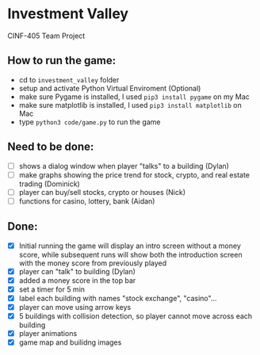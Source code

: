 # Investment Valley
CINF-405 Team Project

## How to run the game:
- cd to  `investment_valley`  folder
- setup and activate Python Virtual Enviroment (Optional)
- make sure Pygame is installed, I used `pip3 install pygame` on my Mac
- make sure matplotlib is installed, I used `pip3 install matplotlib` on Mac
- type  `python3 code/game.py`  to run the game

## Need to be done:
- [ ] shows a dialog window when player "talks" to a building (Dylan)
- [ ] make graphs showing the price trend for stock, crypto, and real estate trading (Dominick)
- [ ] player can buy/sell stocks, crypto or houses (Nick)
- [ ] functions for casino, lottery, bank (Aidan)

## Done: 
- [x] Initial running the game will display an intro screen without a money score, while subsequent runs will show both the introduction screen with the money score from previously played
- [x] player can "talk" to building (Dylan)
- [x] added a money score in the top bar
- [x] set a timer for 5 min
- [x] label each building with names "stock exchange", "casino"...
- [x] player can move using arrow keys
- [x] 5 buildings with collision detection, so player cannot move across each building
- [x] player animations
- [x] game map and builidng images
